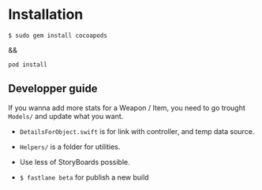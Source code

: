 # Installation

`$ sudo gem install cocoapods`

&&

`pod install`

## Developper guide

If you wanna add more stats for a Weapon / Item, you need to go trought `Models/` and update what you want.

- `DetailsForObject.swift` is for link with controller, and temp data source.

- `Helpers/` is a folder for utilities.

- Use less of StoryBoards possible.

- `$ fastlane beta` for publish a new build
